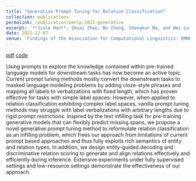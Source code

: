 ```yaml
---
title: "Generative Prompt Tuning for Relation Classification"
collection: publications
permalink: /publication/emnlp-2022-generative
excerpt: '**Jiale Han**, Shuai Zhao, Bo Cheng, Shengkun Ma, and Wei Lu.'
date: 2022-12-07
venue: 'Findings of the Association for Computational Linguistics: EMNLP 2022'
---
```


[pdf](https://aclanthology.org/2022.findings-emnlp.231/)
[code](https://github.com/hanjiale/GenPT)


Using prompts to explore the knowledge contained within pre-trained language models for downstream tasks has now become an active topic. Current prompt tuning methods mostly convert the downstream tasks to masked language modeling problems by adding cloze-style phrases and mapping all labels to verbalizations with fixed length, which has proven effective for tasks with simple label spaces. However, when applied to relation classification exhibiting complex label spaces, vanilla prompt tuning methods may struggle with label verbalizations with arbitrary lengths due to rigid prompt restrictions. Inspired by the text infilling task for pre-training generative models that can flexibly predict missing spans, we propose a novel generative prompt tuning method to reformulate relation classification as an infilling problem, which frees our approach from limitations of current prompt based approaches and thus fully exploits rich semantics of entity and relation types. In addition, we design entity-guided decoding and discriminative relation scoring to generate and align relations effectively and efficiently during inference. Extensive experiments under fully supervised settings and low-resource settings demonstrate the effectiveness of our approach.